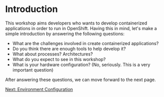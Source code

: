 Introduction
============
This workshop aims developers who wants to develop containerized applications in order to run in OpenShift. Having this in mind, let's make a simple introduction by answering the following questions:

* What are the challenges involved in create containerized applications?
* Do you think there are enough tools to help develop it?
* What about processes? Architectures?
* What do you expect to see in this workshop?
* What is your hardware configuration? (No, seriously. This is a very important question)

After answering these questions, we can move forward to the next page.

[Next: Environment Configuration](https://github.com/rimolive/openshift-development-workshop/blob/master/workshop/environment-configuration.md)